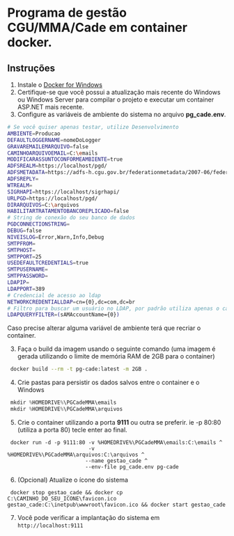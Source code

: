 # Programa de gestão CGU/MMA/Cade em container docker.

## Instruções

1. Instale o [Docker for Windows](https://docs.docker.com/docker-for-windows/install/)
2. Certifique-se que você possui a atualização mais recente do Windows ou Windows Server para compilar o projeto e executar um container ASP.NET mais recente.
3. Configure as variáveis de ambiente do sistema no arquivo **pg_cade.env**.

```sh
# Se você quiser apenas testar, utilize Desenvolvimento
AMBIENTE=Producao
DEFAULTLOGGERNAME=nomeDoLogger
GRAVAREMAILEMARQUIVO=false
CAMINHOARQUIVOEMAIL=C:\emails
MODIFICARASSUNTOCONFORMEAMBIENTE=true
ADFSREALM=https://localhost/pgd/
ADFSMETADATA=https://adfs-h.cgu.gov.br/federationmetadata/2007-06/federationmetadata.xml
ADFSREPLY=
WTREALM=
SIGRHAPI=https://localhost/sigrhapi/
URLPGD=https://localhost/pgd/
DIRARQUIVOS=C:\arquivos
HABILITARTRATAMENTOBANCOREPLICADO=false
# String de conexão do seu banco de dados
PGDCONNECTIONSTRING=
DEBUG=false
NIVEISLOG=Error,Warn,Info,Debug
SMTPFROM=
SMTPHOST=
SMTPPORT=25
USEDEFAULTCREDENTIALS=true
SMTPUSERNAME=
SMTPPASSWORD=
LDAPIP=
LDAPPORT=389
# Credencial de acesso ao ldap
NETWORKCREDENTIALLDAP=cn={0},dc=com,dc=br
# Filtro para buscar um usuário no LDAP, por padrão utiliza apenas o campo sAMAccountName.
LDAPQUERYFILTER=(sAMAccountName={0})
```

Caso precise alterar alguma variável de ambiente terá que recriar o container.

3. Faça o build da imagem usando o seguinte comando (uma imagem é gerada utilizando o limite de memória RAM de 2GB para o container)
```sh
 docker build --rm -t pg-cade:latest -m 2GB .
```
4. Crie pastas para persistir os dados salvos entre o container e o Windows
```powershell
 mkdir %HOMEDRIVE%\PGCadeMMA\emails
 mkdir %HOMEDRIVE%\PGCadeMMA\arquivos
```
5. Crie o container utilizando a porta **9111** ou outra se preferir. ie -p 80:80 (utiliza a porta 80)
   tecle enter ao final.
```
 docker run -d -p 9111:80 -v %HOMEDRIVE%\PGCadeMMA\emails:C:\emails ^
                          -v %HOMEDRIVE%\PGCadeMMA\arquivos:C:\arquivos ^
                         --name gestao_cade ^
                         --env-file pg_cade.env pg-cade
```

6. (Opcional) Atualize o ícone do sistema
```
 docker stop gestao_cade && docker cp C:\CAMINHO_DO_SEU_ICONE\favicon.ico gestao_cade:C:\inetpub\wwwroot\favicon.ico && docker start gestao_cade
```

7. Você pode verificar a implantação do sistema em  ```http://localhost:9111```


